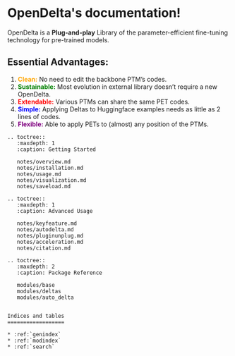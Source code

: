OpenDelta's documentation!
=====================================

OpenDelta is a **Plug-and-play** Library of the parameter-efficient fine-tuning technology for pre-trained models.


## Essential Advantages:

1. <span style="color:orange;font-weight:bold">Clean:</span> No need to edit the backbone PTM’s codes.
2. <span style="color:green;font-weight:bold">Sustainable:</span> Most evolution in external library doesn’t require a new OpenDelta.
3. <span style="color:red;font-weight:bold">Extendable:</span> Various PTMs can share the same PET codes.
4. <span style="color:blue;font-weight:bold">Simple:</span> Applying Deltas to Huggingface examples needs as little as 2 lines of codes.
5. <span style="color:purple;font-weight:bold">Flexible:</span> Able to apply PETs to (almost) any position of the PTMs.

```{eval-rst}
.. toctree::
   :maxdepth: 1
   :caption: Getting Started

   notes/overview.md
   notes/installation.md
   notes/usage.md
   notes/visualization.md
   notes/saveload.md

.. toctree::
   :maxdepth: 1
   :caption: Advanced Usage

   notes/keyfeature.md
   notes/autodelta.md
   notes/pluginunplug.md
   notes/acceleration.md
   notes/citation.md

.. toctree::
   :maxdepth: 2
   :caption: Package Reference

   modules/base
   modules/deltas
   modules/auto_delta


Indices and tables
==================

* :ref:`genindex`
* :ref:`modindex`
* :ref:`search`

```